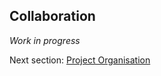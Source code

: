 ## Collaboration 

*Work in progress*

Next section: [Project Organisation](https://github.com/mikblack/ga-good-practice/tree/main/4.ProjectOrganisation)